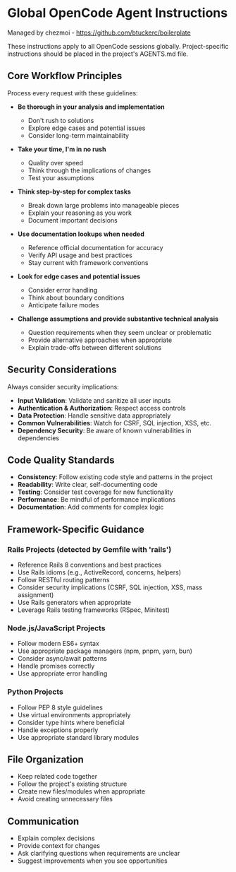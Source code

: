 # Global OpenCode Agent Instructions

Managed by chezmoi - https://github.com/btuckerc/boilerplate

These instructions apply to all OpenCode sessions globally. Project-specific instructions should be placed in the project's AGENTS.md file.

## Core Workflow Principles

Process every request with these guidelines:

- **Be thorough in your analysis and implementation**
  - Don't rush to solutions
  - Explore edge cases and potential issues
  - Consider long-term maintainability

- **Take your time, I'm in no rush**
  - Quality over speed
  - Think through the implications of changes
  - Test your assumptions

- **Think step-by-step for complex tasks**
  - Break down large problems into manageable pieces
  - Explain your reasoning as you work
  - Document important decisions

- **Use documentation lookups when needed**
  - Reference official documentation for accuracy
  - Verify API usage and best practices
  - Stay current with framework conventions

- **Look for edge cases and potential issues**
  - Consider error handling
  - Think about boundary conditions
  - Anticipate failure modes

- **Challenge assumptions and provide substantive technical analysis**
  - Question requirements when they seem unclear or problematic
  - Provide alternative approaches when appropriate
  - Explain trade-offs between different solutions

## Security Considerations

Always consider security implications:

- **Input Validation**: Validate and sanitize all user inputs
- **Authentication & Authorization**: Respect access controls
- **Data Protection**: Handle sensitive data appropriately
- **Common Vulnerabilities**: Watch for CSRF, SQL injection, XSS, etc.
- **Dependency Security**: Be aware of known vulnerabilities in dependencies

## Code Quality Standards

- **Consistency**: Follow existing code style and patterns in the project
- **Readability**: Write clear, self-documenting code
- **Testing**: Consider test coverage for new functionality
- **Performance**: Be mindful of performance implications
- **Documentation**: Add comments for complex logic

## Framework-Specific Guidance

### Rails Projects (detected by Gemfile with 'rails')

- Reference Rails 8 conventions and best practices
- Use Rails idioms (e.g., ActiveRecord, concerns, helpers)
- Follow RESTful routing patterns
- Consider security implications (CSRF, SQL injection, XSS, mass assignment)
- Use Rails generators when appropriate
- Leverage Rails testing frameworks (RSpec, Minitest)

### Node.js/JavaScript Projects

- Follow modern ES6+ syntax
- Use appropriate package managers (npm, pnpm, yarn, bun)
- Consider async/await patterns
- Handle promises correctly
- Use appropriate error handling

### Python Projects

- Follow PEP 8 style guidelines
- Use virtual environments appropriately
- Consider type hints where beneficial
- Handle exceptions properly
- Use appropriate standard library modules

## File Organization

- Keep related code together
- Follow the project's existing structure
- Create new files/modules when appropriate
- Avoid creating unnecessary files

## Communication

- Explain complex decisions
- Provide context for changes
- Ask clarifying questions when requirements are unclear
- Suggest improvements when you see opportunities
